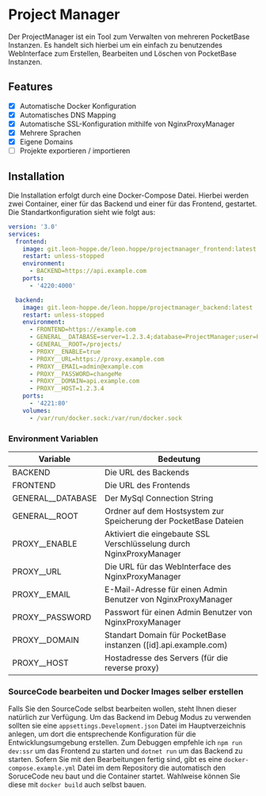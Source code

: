 # Project Manager
Der ProjectManager ist ein Tool zum Verwalten von mehreren PocketBase Instanzen.
Es handelt sich hierbei um ein einfach zu benutzendes WebInterface zum Erstellen, Bearbeiten und Löschen von PocketBase Instanzen.

## Features
- [x] Automatische Docker Konfiguration
- [x] Automatisches DNS Mapping
- [x] Automatische SSL-Konfiguration mithilfe von NginxProxyManager
- [x] Mehrere Sprachen
- [x] Eigene Domains
- [ ] Projekte exportieren / importieren

## Installation
Die Installation erfolgt durch eine Docker-Compose Datei. Hierbei werden zwei Container, einer für das Backend und einer für das Frontend, gestartet.
Die Standartkonfiguration sieht wie folgt aus:

```yml
version: '3.0'
services:
  frontend:
    image: git.leon-hoppe.de/leon.hoppe/projectmanager_frontend:latest
    restart: unless-stopped
    environment:
      - BACKEND=https://api.example.com
    ports:
      - '4220:4000'

  backend:
    image: git.leon-hoppe.de/leon.hoppe/projectmanager_backend:latest
    restart: unless-stopped
    environment:
      - FRONTEND=https://example.com
      - GENERAL__DATABASE=server=1.2.3.4;database=ProjectManager;user=ProjectManager;password=changeMe
      - GENERAL__ROOT=/projects/
      - PROXY__ENABLE=true
      - PROXY__URL=https://proxy.example.com
      - PROXY__EMAIL=admin@example.com
      - PROXY__PASSWORD=changeMe
      - PROXY__DOMAIN=api.example.com
      - PROXY__HOST=1.2.3.4
    ports:
      - '4221:80'
    volumes:
      - /var/run/docker.sock:/var/run/docker.sock
```
### Environment Variablen

| Variable          | Bedeutung                                                            |
|-------------------|----------------------------------------------------------------------|
| BACKEND           | Die URL des Backends                                                 |
| FRONTEND          | Die URL des Frontends                                                |
| GENERAL__DATABASE | Der MySql Connection String                                          |
| GENERAL__ROOT     | Ordner auf dem Hostsystem zur Speicherung der PocketBase Dateien     |
| PROXY__ENABLE     | Aktiviert die eingebaute SSL Verschlüsselung durch NginxProxyManager |
| PROXY__URL        | Die URL für das WebInterface des NginxProxyManager                   |
| PROXY__EMAIL      | E-Mail-Adresse für einen Admin Benutzer von NginxProxyManager        |
| PROXY__PASSWORD   | Passwort für einen Admin Benutzer von NginxProxyManager              |
| PROXY__DOMAIN     | Standart Domain für PocketBase instanzen ([id].api.example.com)      |
| PROXY__HOST       | Hostadresse des Servers (für die reverse proxy)                      |

### SourceCode bearbeiten und Docker Images selber erstellen
Falls Sie den SourceCode selbst bearbeiten wollen, steht Ihnen dieser natürlich zur Verfügung. Um das Backend im Debug Modus zu verwenden sollten sie eine 
``appsettings.Development.json`` Datei im Hauptverzeichnis anlegen, um dort die entsprechende Konfiguration für die Entwicklungsumgebung erstellen.
Zum Debuggen empfehle ich ``npm run dev:ssr`` um das Frontend zu starten und ``dotnet run`` um das Backend zu starten. Sofern Sie mit den Bearbeitungen fertig
sind, gibt es eine ``docker-compose.example.yml`` Datei im dem Repository die automatisch den SoruceCode neu baut und die Container startet.
Wahlweise können Sie diese mit ``docker build`` auch selbst bauen.
